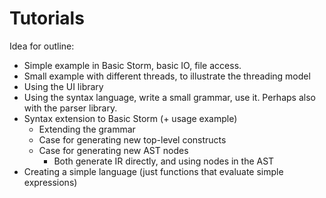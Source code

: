 Tutorials
=========

Idea for outline:

- Simple example in Basic Storm, basic IO, file access.
- Small example with different threads, to illustrate the threading model
- Using the UI library
- Using the syntax language, write a small grammar, use it. Perhaps also with the parser library.
- Syntax extension to Basic Storm (+ usage example)
  - Extending the grammar
  - Case for generating new top-level constructs
  - Case for generating new AST nodes
    - Both generate IR directly, and using nodes in the AST
- Creating a simple language (just functions that evaluate simple expressions)
